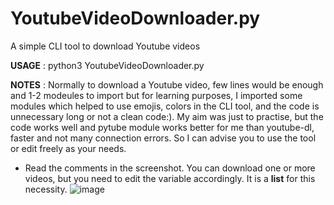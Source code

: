 # YoutubeVideoDownloader.py
A simple CLI tool to download Youtube videos

**USAGE** : 
python3 YoutubeVideoDownloader.py 

**NOTES** :
Normally to download a Youtube video, few lines would be enough and 1-2 modeules to import but for learning purposes, I imported some modules which helped to use emojis, colors in the CLI tool, and the code is unnecessary long or not a clean code:). My aim was just to practise, but the code works well and pytube module works better for me than youtube-dl, faster and not many connection errors. So I can advise you to use the tool or edit freely as your needs.

- Read the comments in the screenshot. You can download one or more videos, but you need to edit the variable accordingly. It is a **list** for this necessity.
![image](https://user-images.githubusercontent.com/59505246/138516486-4272d49b-5a1c-48e5-8783-89e7597e4519.png)
